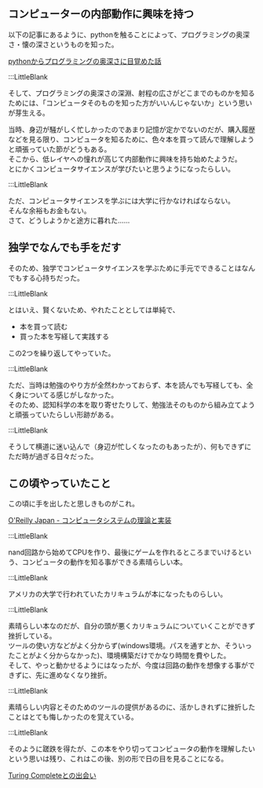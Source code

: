## コンピューターの内部動作に興味を持つ    

以下の記事にあるように、pythonを触ることによって、プログラミングの奥深さ・懐の深さというものを知った。  

[pythonからプログラミングの奥深さに目覚めた話](https://www.kip2.dev/about/history/python)  

:::LittleBlank  

そして、プログラミングの奥深さの深淵、射程の広さがどこまでのものかを知るためには、「コンピュータそのものを知った方がいいんじゃないか」という思いが芽生える。  

当時、身辺が騒がしく忙しかったのであまり記憶が定かでないのだが、購入履歴などを見る限り、コンピュータを知るために、色々本を買って読んで理解しようと頑張っていた節がどうもある。  
そこから、低レイヤへの憧れが高じて内部動作に興味を持ち始めたようだ。  
とにかくコンピュータサイエンスが学びたいと思うようになったらしい。  

:::LittleBlank    

ただ、コンピュータサイエンスを学ぶには大学に行かなければならない。    
そんな余裕もお金もない。    
さて、どうしようかと途方に暮れた......    

## 独学でなんでも手をだす  

そのため、独学でコンピュータサイエンスを学ぶために手元でできることはなんでもする心持ちだった。  

:::LittleBlank    

とはいえ、賢くないため、やれたこととしては単純で、  
- 本を買って読む  
- 買った本を写経して実践する  

この2つを繰り返してやっていた。  

:::LittleBlank    

ただ、当時は勉強のやり方が全然わかっておらず、本を読んでも写経しても、全く身についてる感じがしなかった。  
そのため、認知科学の本を取り寄せたりして、勉強法そのものから組み立てようと頑張っていたらしい形跡がある。  

:::LittleBlank    

そうして横道に迷い込んで（身辺が忙しくなったのもあったが）、何もできずにただ時が過ぎる日々だった。  

## この頃やっていたこと  

この頃に手を出したと思しきものがこれ。    

[O'Reilly Japan - コンピュータシステムの理論と実装](https://www.oreilly.co.jp/books/9784873117126/)  

:::LittleBlank    

nand回路から始めてCPUを作り、最後にゲームを作れるところまでいけるという、コンピュータの動作を知る事ができる素晴らしい本。  

:::LittleBlank    

アメリカの大学で行われていたカリキュラムが本になったものらしい。  

:::LittleBlank  

素晴らしい本なのだが、自分の頭が悪くカリキュラムについていくことができず挫折している。  
ツールの使い方などがよく分からず(windows環境。パスを通すとか、そういったことがよく分からなかった)、環境構築だけでかなり時間を費やした。  
そして、やっと動かせるようにはなったが、今度は回路の動作を想像する事ができずに、先に進めなくなり挫折。  

:::LittleBlank    

素晴らしい内容とそのためのツールの提供があるのに、活かしきれずに挫折したことはとても悔しかったのを覚えている。  

:::LittleBlank    

そのように蹉跌を得たが、この本をやり切ってコンピュータの動作を理解したいという思いは残り、これはこの後、別の形で日の目を見ることになる。  

[Turing Completeとの出会い](https://www.kip2.dev/about/history/Turing-complete)  

